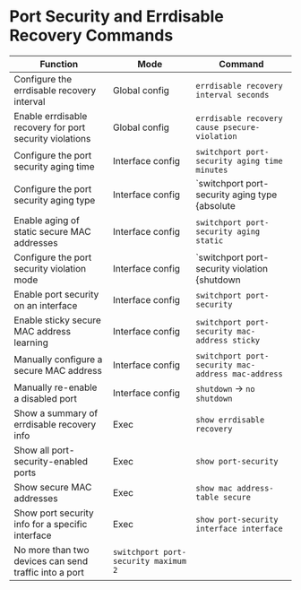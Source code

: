# Port Security and Errdisable Recovery Commands

| **Function** | **Mode** | **Command** |
|--------------|----------|-------------|
| Configure the errdisable recovery interval | Global config | `errdisable recovery interval seconds` |
| Enable errdisable recovery for port security violations | Global config | `errdisable recovery cause psecure-violation` |
| Configure the port security aging time | Interface config | `switchport port-security aging time minutes` |
| Configure the port security aging type | Interface config | `switchport port-security aging type {absolute | inactivity}` |
| Enable aging of static secure MAC addresses | Interface config | `switchport port-security aging static` |
| Configure the port security violation mode | Interface config | `switchport port-security violation {shutdown | restrict | protect}` |
| Enable port security on an interface | Interface config | `switchport port-security` |
| Enable sticky secure MAC address learning | Interface config | `switchport port-security mac-address sticky` |
| Manually configure a secure MAC address | Interface config | `switchport port-security mac-address mac-address` |
| Manually re-enable a disabled port | Interface config | `shutdown` → `no shutdown` |
| Show a summary of errdisable recovery info | Exec | `show errdisable recovery` |
| Show all port-security-enabled ports | Exec | `show port-security` |
| Show secure MAC addresses | Exec | `show mac address-table secure` |
| Show port security info for a specific interface | Exec | `show port-security interface interface` |
| No more than two devices can send traffic into a port | `switchport port-security maximum 2` |
